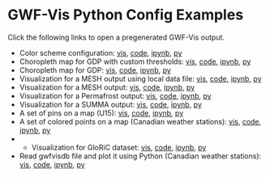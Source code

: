 # GWF-Vis Python Config Examples

Click the following links to open a pregenerated GWF-Vis output.

- Color scheme configuration: [vis](https://vga-team.github.io/app/?configUrl=/gwf-vis_examples/color_config.vgaconf), [code](https://vga-team.github.io/gwf-vis_examples/color_config.html), [ipynb](https://vga-team.github.io/gwf-vis_examples/color_config.ipynb), [py](https://vga-team.github.io/gwf-vis_examples/color_config.py)
- Choropleth map for GDP with custom thresholds: [vis](https://vga-team.github.io/app/?configUrl=/gwf-vis_examples/gdp_thresholds.vgaconf), [code](https://vga-team.github.io/gwf-vis_examples/gdp_thresholds.html), [ipynb](https://vga-team.github.io/gwf-vis_examples/gdp_thresholds.ipynb), [py](https://vga-team.github.io/gwf-vis_examples/gdp_thresholds.py)
- Choropleth map for GDP: [vis](https://vga-team.github.io/app/?configUrl=/gwf-vis_examples/gdp.vgaconf), [code](https://vga-team.github.io/gwf-vis_examples/gdp.html), [ipynb](https://vga-team.github.io/gwf-vis_examples/gdp.ipynb), [py](https://vga-team.github.io/gwf-vis_examples/gdp.py)
- Visualization for a MESH output using local data file: [vis](https://vga-team.github.io/app/?configUrl=/gwf-vis_examples/mesh_local_file.vgaconf), [code](https://vga-team.github.io/gwf-vis_examples/mesh_local_file.html), [ipynb](https://vga-team.github.io/gwf-vis_examples/mesh_local_file.ipynb), [py](https://vga-team.github.io/gwf-vis_examples/mesh_local_file.py)
- Visualization for a MESH output: [vis](https://vga-team.github.io/app/?configUrl=/gwf-vis_examples/mesh.vgaconf), [code](https://vga-team.github.io/gwf-vis_examples/mesh.html), [ipynb](https://vga-team.github.io/gwf-vis_examples/mesh.ipynb), [py](https://vga-team.github.io/gwf-vis_examples/mesh.py)
- Visualization for a Permafrost output: [vis](https://vga-team.github.io/app/?configUrl=/gwf-vis_examples/permafrost.vgaconf), [code](https://vga-team.github.io/gwf-vis_examples/permafrost.html), [ipynb](https://vga-team.github.io/gwf-vis_examples/permafrost.ipynb), [py](https://vga-team.github.io/gwf-vis_examples/permafrost.py)
- Visualization for a SUMMA output: [vis](https://vga-team.github.io/app/?configUrl=/gwf-vis_examples/summa.vgaconf), [code](https://vga-team.github.io/gwf-vis_examples/summa.html), [ipynb](https://vga-team.github.io/gwf-vis_examples/summa.ipynb), [py](https://vga-team.github.io/gwf-vis_examples/summa.py)
- A set of pins on a map (U15): [vis](https://vga-team.github.io/app/?configUrl=/gwf-vis_examples/u15.vgaconf), [code](https://vga-team.github.io/gwf-vis_examples/u15.html), [ipynb](https://vga-team.github.io/gwf-vis_examples/u15.ipynb), [py](https://vga-team.github.io/gwf-vis_examples/u15.py)
- A set of colored points on a map (Canadian weather stations): [vis](https://vga-team.github.io/app/?configUrl=/gwf-vis_examples/stations.vgaconf), [code](https://vga-team.github.io/gwf-vis_examples/stations.html), [ipynb](https://vga-team.github.io/gwf-vis_examples/stations.ipynb), [py](https://vga-team.github.io/gwf-vis_examples/stations.py)
- - Visualization for GloRiC dataset: [vis](https://vga-team.github.io/gwf-vis_examples/gloric.jpg), [code](https://vga-team.github.io/gwf-vis_examples/gloric.html), [ipynb](https://vga-team.github.io/gwf-vis_examples/gloric.ipynb), [py](https://vga-team.github.io/gwf-vis_examples/gloric.py)
- Read gwfvisdb file and plot it using Python (Canadian weather stations): [vis](https://vga-team.github.io/gwf-vis_examples/stations.jpg), [code](https://vga-team.github.io/gwf-vis_examples/read_and_plot.html), [ipynb](https://vga-team.github.io/gwf-vis_examples/read_and_plot.ipynb), [py](https://vga-team.github.io/gwf-vis_examples/read_and_plot.py)
